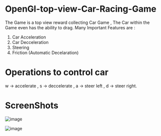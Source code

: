 # OpenGl-top-view-Car-Racing-Game

The Game is a top view reward collecting Car Game , The Car within the Game even has the ability to drag.
Many Important Features are :
1) Car Acceleration
2) Car Decceleration
3) Steering
4) Friction (Automatic Decelaration)

# Operations to control car

w -> accelerate , 
s -> deccelerate ,
a -> steer left ,
d -> steer right.

# ScreenShots

![image](https://user-images.githubusercontent.com/44642485/128123678-85c15ff7-dcf6-4fad-85bb-4ab76fe3d8a0.png)

![image](https://user-images.githubusercontent.com/44642485/128123706-19bfe15d-0d8b-465e-abb4-5258802d00f8.png)
